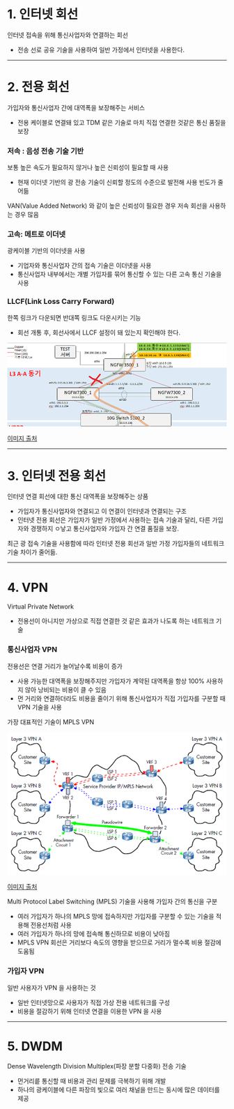 # 1. 인터넷 회선
인터넷 접속을 위해 통신사업자와 연결하는 회선
- 전송 선로 공유 기술을 사용하여 일반 가정에서 인터넷을 사용한다.

---
# 2. 전용 회선
가입자와 통신사업자 간에 대역폭을 보장해주는 서비스
- 전용 케이블로 연결돼 있고 TDM 같은 기술로 마치 직접 연결한 것같은 통신 품질을 보장
 
### 저속 : 음성 전송 기술 기반
보통 높은 속도가 필요하지 않거나 높은 신뢰성이 필요할 때 사용
- 현재 이더넷 기반의 광 전송 기술이 신뢰할 정도의 수준으로 발전해 사용 빈도가 줄어듦

VAN(Value Added Network) 와 같이 높은 신뢰성이 필요한 경우 저속 회선을 사용하는 경우 많음

### 고속: 메트로 이더넷
광케이블 기반의 이더넷을 사용
- 기업자와 통신사업자 간의 접속 기술은 이더넷을 사용
- 통신사업자 내부에서는 개별 가입자를 묶어 통신할 수 있는 다른 고속 통신 기술을 사용

### LLCF(Link Loss Carry Forward)
한쪽 링크가 다운되면 반대쪽 링크도 다운시키는 기능
- 회선 개통 후, 회선사에서 LLCF 설정이 돼 있는지 확인해야 한다.

![img.png](img.png)

[이미지 출처](https://kyumoonhan.tistory.com/70)

---
# 3. 인터넷 전용 회선
인터넷 연결 회선에 대한 통신 대역폭을 보장해주는 상품
- 가입자가 통신사업자와 연결되고 이 연결이 인터넷과 연결되는 구조
- 인터넷 전용 회선은 가입자가 일반 가정에서 사용하는 접속 기술과 달리, 다른 가입자와 경쟁하지 ㅇ낳고 통신사업자와 가입자 간 연결 품질을 보장.

최근 광 접속 기술을 사용함에 따라 인터넷 전용 회선과 일반 가정 가입자들의 네트워크 기술 차이가 줄어듦.

---
# 4. VPN
Virtual Private Network
- 전용선이 아니지만 가상으로 직접 연결한 것 같은 효과가 나도록 하는 네트워크 기술

### 통신사업자 VPN
전용선은 연결 거리가 늘어날수록 비용이 증가
- 사용 가능한 대역폭을 보장해주지만 가입자가 계약된 대역폭을 항상 100% 사용하지 않아 낭비되는 비용이 클 수 있음
- 먼 거리와 연결하더라도 비용을 줄이기 위해 통신사업자가 직접 가입자를 구분할 때 VPN 기술을 사용

가장 대표적인 기술이 MPLS VPN

![img_1.png](img_1.png)
    
[이미지 출처](https://velog.io/@lijahong/0%EB%B6%80%ED%84%B0-%EC%8B%9C%EC%9E%91%ED%95%98%EB%8A%94-%EB%84%A4%ED%8A%B8%EC%9B%8C%ED%81%AC-%EA%B3%B5%EB%B6%80-Region-VPN-MPLS-VPN-0rvs4ogv)

Multi Protocol Label Switching (MPLS) 기술을 사용해 가입자 간의 통신을 구분
- 여러 가입자가 하나의 MPLS 망에 접속하지만 가입자를 구분할 수 있는 기술을 적용해 전용선처럼 사용
- 여러 가입자가 하나의 망에 접속해 통신하므로 비용이 낮아짐
- MPLS VPN 회선은 거리보다 속도의 영향을 받으므로 거리가 멀수록 비용 절감에 도움됨

### 가입자 VPN
일반 사용자가 VPN 을 사용하는 것
- 일반 인터넷망으로 사용자가 직접 가상 전용 네트워크를 구성
- 비용을 절감하기 위해 인터넷 연결을 이용한 VPN 을 사용

---
# 5. DWDM
Dense Wavelength Division Multiplex(파장 분할 다중화) 전송 기술
- 먼거리릍 통신할 때 비용과 관리 문제를 극복하기 위해 개발
- 하나의 광케이블에 다른 파장의 빛으로 여러 채널을 만드는 동시에 많은 데이터를 제공